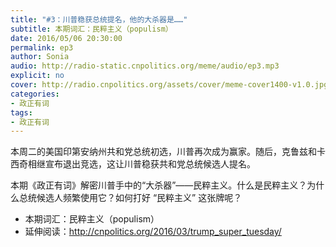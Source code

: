 ```yaml
---
title: "#3：川普稳获总统提名，他的大杀器是……"
subtitle: 本期词汇：民粹主义（populism）
date: 2016/05/06 20:30:00
permalink: ep3
author: Sonia
audio: http://radio-static.cnpolitics.org/meme/audio/ep3.mp3
explicit: no
cover: http://radio.cnpolitics.org/assets/cover/meme-cover1400-v1.0.jpg
categories:
- 政正有词
tags:
- 政正有词
---
```


本周二的美国印第安纳州共和党总统初选，川普再次成为赢家。随后，克鲁兹和卡西奇相继宣布退出竞选，这让川普稳获共和党总统候选人提名。

本期《政正有词》解密川普手中的“大杀器”——民粹主义。什么是民粹主义？为什么总统候选人频繁使用它？如何打好 “民粹主义” 这张牌呢？

- 本期词汇：民粹主义（populism）
- 延伸阅读：<http://cnpolitics.org/2016/03/trump_super_tuesday/>